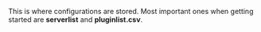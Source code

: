 This is where configurations are stored.   Most important ones when getting started are **serverlist** and **pluginlist.csv**.
